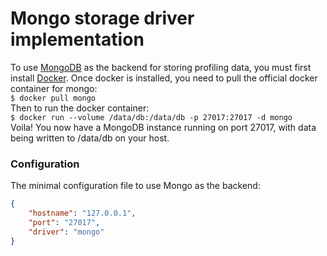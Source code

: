 # Mongo storage driver implementation
To use [MongoDB](https://www.mongodb.com/) as the backend for storing profiling data, you must first install [Docker](https://www.docker.com/).
Once docker is installed, you need to pull the official docker container for mongo:  
```$ docker pull mongo```  
Then to run the docker container:  
```$ docker run --volume /data/db:/data/db -p 27017:27017 -d mongo```  
Voila! You now have a MongoDB instance running on port 27017, with data being written to /data/db on your host.  
### Configuration
The minimal configuration file to use Mongo as the backend:  
```json
{
    "hostname": "127.0.0.1",
    "port": "27017",
    "driver": "mongo"
}
```